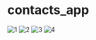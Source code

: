 # contacts_app

![1](https://user-images.githubusercontent.com/84284375/185100016-5d6ec7aa-c0aa-4bc9-be5c-8942e3c4bfe7.png)
![2](https://user-images.githubusercontent.com/84284375/185100020-9f819072-5b3e-4468-84cd-be3a7955cf3c.png)
![3](https://user-images.githubusercontent.com/84284375/185100024-5bf1755d-1152-48f6-8a09-9f9c688c8b66.png)
![4](https://user-images.githubusercontent.com/84284375/185100027-481c1e85-14d2-4225-8302-47c6fddeff83.png)
